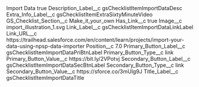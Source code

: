 <?xml version="1.0" encoding="UTF-8"?>
<CustomMetadata xmlns="http://soap.sforce.com/2006/04/metadata" xmlns:xsi="http://www.w3.org/2001/XMLSchema-instance" xmlns:xsd="http://www.w3.org/2001/XMLSchema">
    <label>Import Data</label>
    <protected>true</protected>
    <values>
        <field>Description_Label__c</field>
        <value xsi:type="xsd:string">gsChecklistItemImportDataDesc</value>
    </values>
    <values>
        <field>Extra_Info_Label__c</field>
        <value xsi:type="xsd:string">gsChecklistItemExtraSixtyMinuteVideo</value>
    </values>
    <values>
        <field>GS_Checklist_Section__c</field>
        <value xsi:type="xsd:string">Make_it_your_own</value>
    </values>
    <values>
        <field>Has_Link__c</field>
        <value xsi:type="xsd:boolean">true</value>
    </values>
    <values>
        <field>Image__c</field>
        <value xsi:type="xsd:string">import_illustration_1.svg</value>
    </values>
    <values>
        <field>Link_Label__c</field>
        <value xsi:type="xsd:string">gsChecklistItemImportDataLinkLabel</value>
    </values>
    <values>
        <field>Link_URL__c</field>
        <value xsi:type="xsd:string">https://trailhead.salesforce.com/en/content/learn/projects/import-your-data-using-npsp-data-importer</value>
    </values>
    <values>
        <field>Position__c</field>
        <value xsi:type="xsd:double">7.0</value>
    </values>
    <values>
        <field>Primary_Button_Label__c</field>
        <value xsi:type="xsd:string">gsChecklistItemImportDataPriBtnLabel</value>
    </values>
    <values>
        <field>Primary_Button_Type__c</field>
        <value xsi:type="xsd:string">link</value>
    </values>
    <values>
        <field>Primary_Button_Value__c</field>
        <value xsi:type="xsd:string">https://bit.ly/2VPotvj</value>
    </values>
    <values>
        <field>Secondary_Button_Label__c</field>
        <value xsi:type="xsd:string">gsChecklistItemImportDataSecBtnLabel</value>
    </values>
    <values>
        <field>Secondary_Button_Type__c</field>
        <value xsi:type="xsd:string">link</value>
    </values>
    <values>
        <field>Secondary_Button_Value__c</field>
        <value xsi:type="xsd:string">https://sforce.co/3mUlg9J</value>
    </values>
    <values>
        <field>Title_Label__c</field>
        <value xsi:type="xsd:string">gsChecklistItemImportDataTitle</value>
    </values>
</CustomMetadata>
